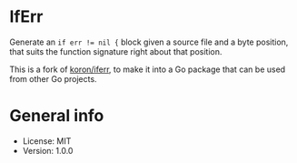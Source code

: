 # IfErr

Generate an `if err != nil {` block given a source file and a byte position, that suits the function signature right about that position.

This is a fork of [koron/iferr](https://github.com/koron/iferr), to make it into a Go package that can be used from other Go projects.

# General info

* License: MIT
* Version: 1.0.0
